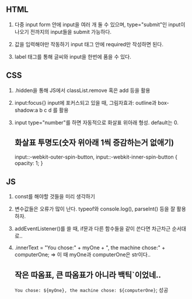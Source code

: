 ## HTML

1. 다중 input
   form 안에 input을 여러 개 둘 수 있으며, type="submit"인 input이 나오기 전까지의 input들을 submit 가능하다.

2. 값을 입력해야만 작동하기
   input 태그 안에 required만 작성하면 된다.

3. label 태그를 통해 글씨와 input을 한번에 품을 수 있다.

## CSS

1. .hidden을 통해 JS에서 classList.remove 혹은 add 등을 활용

2. input:focus{} input에 포커스되고 있을 때,
   그림자효과: outline과 box-shadow:a b c d 를 활용

3. input type="number"를 하면 자동적으로 화살표 위아래 형성. default는 0.
   ## 화살표 투명도(숫자 위아래 1씩 증감하는거 없애기)
   input::-webkit-outer-spin-button,
   input::-webkit-inner-spin-button {
   opacity: 1;
   }

## JS

1. const를 해야할 것들을 미리 생각하기

2. 변수값들은 오류가 많이 난다.
   typeof와 console.log(), parseInt() 등을 잘 활용하자.

3. addEventListener()를 쓸 때, if문과 다른 함수들을 같이 쓴다면 차근차근 순서대로..

4. .innerText =
   "You chose:" + myOne + ", the machine chose:" + computerOne;
   => 이 때 myOne과 computerOne은 str이다..
   ## 작은 따옴표, 큰 따옴표가 아니라 백틱`이었네..
   `You chose: ${myOne}, the machine chose: ${computerOne}`; 성공
